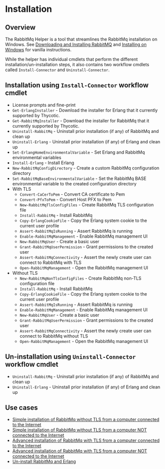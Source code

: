 # Installation

## Overview
The RabbitMq Helper is a tool that streamlines the RabbitMq installation on Windows. See [Downloading and Installing RabbitMQ](https://www.rabbitmq.com/download.html) and [Installing on Windows](https://www.rabbitmq.com/install-windows.html) for vanilla instructions. 

While the helper has individual cmdlets that perform the different installation/un-installation steps, it also contains two workflow cmdlets called ```Install-Connector``` and ```Uninstall-Connector```.

## Installation using ```Install-Connector``` workflow cmdlet
* License prompts and fine-print
* ```Get-ErlangInstaller``` - Download the installer for Erlang that it currently supported by Thycotic.
* ```Get-RabbitMqInstaller``` - Download the installer for RabbitMq that it currently supported by Thycotic.
* ```Uninstall-RabbitMq``` - Uninstall prior installation (if any) of RabbitMq and clean up
* ```Uninstall-Erlang``` - Uninstall prior installation (if any) of Erlang and clean up
* ```Set-ErlangHomeEnvironmentalVariable``` - Set Erlang and RabbitMq environmental variables
* ```Install-Erlang``` - Install Erlang
* ```New-RabbitMqConfigDirectory``` - Create a custom RabbitMq configuration directory
* ```Set-RabbitMqBaseEnvironmentalVariable``` - Set the RabbitMq BASE environmental variable to the created configuration directory
* With TLS
    * ```Convert-CaCerToPem``` - Convert CA certificate to Pem
    * ```Convert-PfxToPem``` - Convert Host PFX to Pem
    * ```New-RabbitMqTlsConfigFiles``` - Create RabbitMq TLS configuration file
    * ```Install-RabbitMq``` - Install RabbitMq
    * ```Copy-ErlangCookieFile``` - Copy the Erlang system cookie to the current user profile
    * ```Assert-RabbitMqIsRunning``` - Assert RabbitMq is running
    * ```Enable-RabbitMqManagement``` - Enable RabbitMq management UI
    * ```New-RabbitMqUser``` - Create a basic user 
    * ```Grant-RabbitMqUserPermission``` - Grant permissions to the created user
    * ```Assert-RabbitMqConnectivity``` - Assert the newly create user can connect to RabbitMq with TLS
    * ```Open-RabbitMqManagement``` - Open the RabbitMq management UI
* Without TLS
    * ```New-RabbitMqNonTlsConfigFiles``` - Create RabbitMq non-TLS configuration file
    * ```Install-RabbitMq``` - Install RabbitMq
    * ```Copy-ErlangCookieFile``` - Copy the Erlang system cookie to the current user profile
    * ```Assert-RabbitMqIsRunning``` - Assert RabbitMq is running
    * ```Enable-RabbitMqManagement``` - Enable RabbitMq management UI
    * ```New-RabbitMqUser``` - Create a basic user 
    * ```Grant-RabbitMqUserPermission``` - Grant permissions to the created user
    * ```Assert-RabbitMqConnectivity``` - Assert the newly create user can connect to RabbitMq without TLS
    * ```Open-RabbitMqManagement``` - Open the RabbitMq management UI

## Un-installation using ```Uninstall-Connector``` workflow cmdlet
* ```Uninstall-RabbitMq``` - Uninstall prior installation (if any) of RabbitMq and clean up
* ```Uninstall-Erlang``` - Uninstall prior installation (if any) of Erlang and clean up

## Use cases

- [Simple installation of RabbitMq without TLS from a computer connected to the Internet](installnontls.md)
- [Simple installation of RabbitMq without TLS from a computer NOT connected to the Internet](installnontls-offline.md)
- [Advanced installation of RabbitMq with TLS from a computer connected to the Internet](installtls.md)
- [Advanced installation of RabbitMq with TLS from a computer NOT connected to the Internet](installtls-offline.md)
- [Un-install RabbitMq and Erlang](uninstall.md)